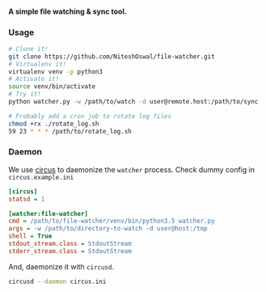 #### A simple file watching & sync tool.

### Usage
```bash
# Clone it!
git clone https://github.com/NiteshOswal/file-watcher.git
# Virtualenv it!
virtualenv venv -p python3
# Activate it!
source venv/bin/activate
# Try it!
python watcher.py -w /path/to/watch -d user@remote.host:/path/to/sync
```

```bash
# Probably add a cron job to rotate log files
chmod +rx ./rotate_log.sh
59 23 * * * /path/to/rotate_log.sh
```


### Daemon
We use [circus](https://github.com/circus-tent/circus) to daemonize the `watcher` process. Check dummy config in `circus.example.ini`
```ini
[circus]
statsd = 1

[watcher:file-watcher]
cmd = /path/to/file-watcher/venv/bin/python3.5 watcher.py
args = -w /path/to/directory-to-watch -d user@host:/tmp
shell = True
stdout_stream.class = StdoutStream
stderr_stream.class = StdoutStream
```

And, daemonize it with `circusd`.

```bash
circusd --daemon circus.ini
```
